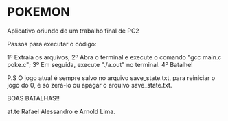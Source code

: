 # POKEMON

Aplicativo oriundo de um trabalho final de PC2



Passos para executar o código:

1º Extraia os arquivos;
2º Abra o terminal e execute o comando "gcc main.c poke.c";
3º Em seguida, execute "./a.out" no terminal.
4º Batalhe!



P.S O jogo atual é sempre salvo no arquivo save_state.txt, para reiniciar o jogo do 0, é só zerá-lo ou apagar o arquivo save_state.txt.


BOAS BATALHAS!!


at.te Rafael Alessandro e Arnold Lima.
